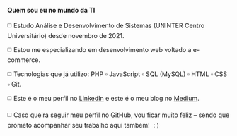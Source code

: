 **Quem sou eu no mundo da TI**  
&nbsp;   
:white_medium_square:  Estudo Análise e Desenvolvimento de Sistemas (UNINTER Centro Universitário) desde novembro de 2021.

:white_medium_square:  Estou me especializando em desenvolvimento web voltado a e-commerce.

:white_medium_square:  Tecnologias que já utilizo: PHP  :white_small_square:  JavaScript  :white_small_square:  SQL (MySQL) :white_small_square:   HTML  :white_small_square:   CSS :white_small_square:   Git.

:white_medium_square: Este é o meu perfil no [LinkedIn](https://www.linkedin.com/in/michelelozada/) e este é o meu blog no [Medium](https://medium.com/@michelelozada).

:white_medium_square: Caso queira seguir meu perfil no GitHub, vou ficar muito feliz – sendo que prometo acompanhar seu trabalho aqui também!&nbsp; : )
